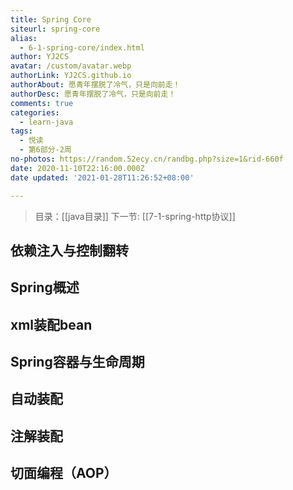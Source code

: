 ```yaml
---
title: Spring Core
siteurl: spring-core
alias:
  - 6-1-spring-core/index.html
author: YJ2CS
avatar: /custom/avatar.webp
authorLink: YJ2CS.github.io
authorAbout: 愿青年摆脱了冷气，只是向前走！
authorDesc: 愿青年摆脱了冷气，只是向前走！
comments: true
categories:
  - learn-java
tags:
  - 悦读
  - 第6部分-2周
no-photos: https://random.52ecy.cn/randbg.php?size=1&rid-660f
date: 2020-11-10T22:16:00.000Z
date updated: '2021-01-28T11:26:52+08:00'

---
```


> 目录：[[java目录]]
> 下一节: [[7-1-spring-http协议]]

## 依赖注入与控制翻转

## Spring概述

## xml装配bean

## Spring容器与生命周期

## 自动装配

## 注解装配

## 切面编程（AOP）
